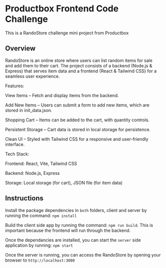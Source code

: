 Productbox Frontend Code Challenge
==================================

This is a RandoStore challenge mini project from Productbox

Overview
--------
RandoStore is an online store where users can list random items for sale and add them to their cart. The project consists of a backend (Node.js & Express) that serves item data and a frontend (React & Tailwind CSS) for a seamless user experience.

Features:

View Items – Fetch and display items from the backend.

Add New Items – Users can submit a form to add new items, which are stored in init_data.json.

Shopping Cart – Items can be added to the cart, with quantity controls.

Persistent Storage – Cart data is stored in local storage for persistence.

Clean UI – Styled with Tailwind CSS for a responsive and user-friendly interface.

Tech Stack:

Frontend: React, Vite, Tailwind CSS

Backend: Node.js, Express

Storage: Local storage (for cart), JSON file (for item data)

Instructions
---------------
Install the package dependencies in `both` folders, client and server by running the command: `npm install`

Build the client side app by running the command: `npm run build`. This is important because the frontend will run through the backend.

Once the dependancies are installed, you can start the `server` side application by running: `npm start`

Once the server is running, you can access the RandoStore by opening your browser to `http://localhost:3000`
